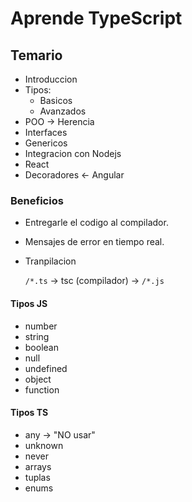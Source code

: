 # Aprende TypeScript

## Temario

- Introduccion
- Tipos:
  * Basicos
  * Avanzados
- POO → Herencia
- Interfaces
- Genericos
- Integracion con Nodejs
- React
- Decoradores ← Angular

### Beneficios

- Entregarle el codigo al compilador.
- Mensajes de error en tiempo real.
- Tranpilacion
  
  `/*.ts` → tsc (compilador) → `/*.js`

#### Tipos JS

- number
- string
- boolean
- null
- undefined
- object
- function

#### Tipos TS

- any → "NO usar"
- unknown
- never
- arrays
- tuplas
- enums
